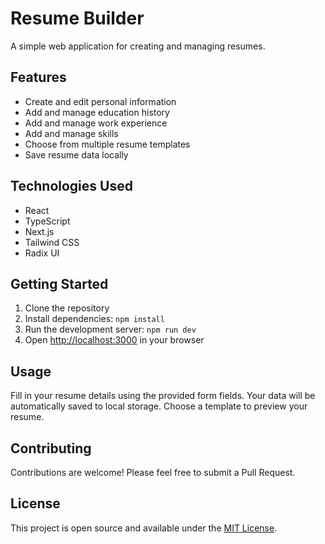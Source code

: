 # Resume Builder

A simple web application for creating and managing resumes.

## Features

- Create and edit personal information
- Add and manage education history
- Add and manage work experience
- Add and manage skills
- Choose from multiple resume templates
- Save resume data locally

## Technologies Used

- React
- TypeScript
- Next.js
- Tailwind CSS
- Radix UI

## Getting Started

1. Clone the repository
2. Install dependencies: `npm install`
3. Run the development server: `npm run dev`
4. Open [http://localhost:3000](http://localhost:3000) in your browser

## Usage

Fill in your resume details using the provided form fields. Your data will be automatically saved to local storage. Choose a template to preview your resume.

## Contributing

Contributions are welcome! Please feel free to submit a Pull Request.

## License

This project is open source and available under the [MIT License](LICENSE).
